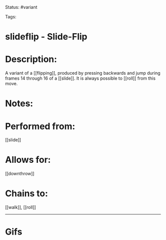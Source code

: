Status: #variant

Tags: 

# slideflip - Slide-Flip

# Description:
A variant of a [[flipping]], produced by pressing backwards and jump during frames 14 through 16 of a [[slide]]. It is always possible to [[roll]] from this move.

# Notes:


# Performed from:
[[slide]]

# Allows for:
[[downthrow]]

# Chains to:
[[walk]], [[roll]]

___
# Gifs
